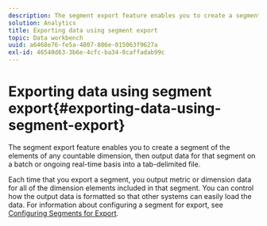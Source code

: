 ```yaml
---
description: The segment export feature enables you to create a segment of the elements of any countable dimension, then output data for that segment on a batch or ongoing real-time basis into a tab-delimited file.
solution: Analytics
title: Exporting data using segment export
topic: Data workbench
uuid: a6468e76-fe5a-4807-806e-015063f9627a
exl-id: 46540d63-3b6e-4cfc-ba34-8caffadab99c
---
```

# Exporting data using segment export{#exporting-data-using-segment-export}

The segment export feature enables you to create a segment of the elements of any countable dimension, then output data for that segment on a batch or ongoing real-time basis into a tab-delimited file.

 Each time that you export a segment, you output metric or dimension data for all of the dimension elements included in that segment. You can control how the output data is formatted so that other systems can easily load the data. For information about configuring a segment for export, see [Configuring Segments for Export](../../../home/c-get-started/c-exp-data-seg-exp/t-config-sgts-expt.md#task-8857f221fa66463990ec9b60db6db372).
